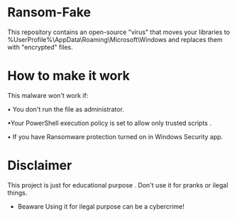 # Ransom-Fake

This repository contains an open-source "virus" that moves your libraries to %UserProfile%\AppData\Roaming\Microsoft\Windows and replaces them with "encrypted" files.

# How to make it work

This malware won't work if: 
  
  • You don't run the file as administrator.
  
  •Your PowerShell execution policy is set to allow only trusted scripts .
  
  • If you have Ransomware protection turned on in Windows Security app.

  # Disclaimer #
  
  This project is just for educational purpose . Don't use it for pranks or ilegal things.
  * Beaware Using it for ilegal purpose can be a cybercrime!
  
